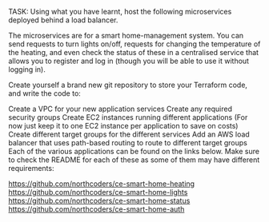 TASK: 
Using what you have learnt, host the following microservices deployed behind a load balancer.

The microservices are for a smart home-management system. You can send requests to turn lights on/off, requests for changing the temperature of the heating, and even check the status of these in a centralised service that allows you to register and log in (though you will be able to use it without logging in).

Create yourself a brand new git repository to store your Terraform code, and write the code to:

Create a VPC for your new application services
Create any required security groups
Create EC2 instances running different applications (For now just keep it to one EC2 instance per application to save on costs)
Create different target groups for the different services
Add an AWS load balancer that uses path-based routing to route to different target groups
Each of the various applications can be found on the links below. Make sure to check the README for each of these as some of them may have different requirements:

https://github.com/northcoders/ce-smart-home-heating
https://github.com/northcoders/ce-smart-home-lights
https://github.com/northcoders/ce-smart-home-status
https://github.com/northcoders/ce-smart-home-auth